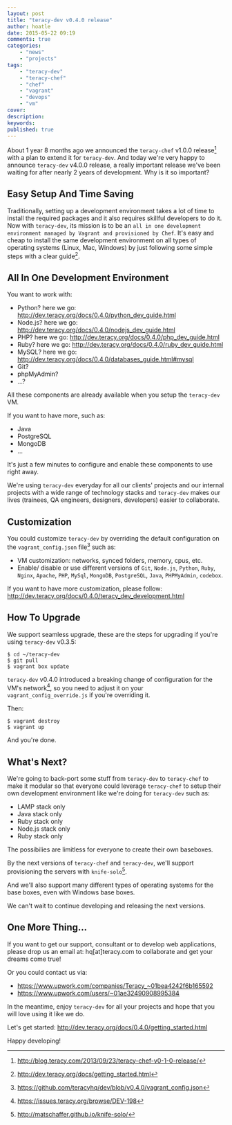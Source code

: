 ```yaml
---
layout: post
title: "teracy-dev v0.4.0 release"
author: hoatle
date: 2015-05-22 09:19
comments: true
categories:
    - "news"
    - "projects"
tags:
    - "teracy-dev"
    - "teracy-chef"
    - "chef"
    - "vagrant"
    - "devops"
    - "vm"
cover:
description:
keywords:
published: true
---
```


About 1 year 8 months ago we announced the `teracy-chef` v1.0.0 release[^1] with a plan to extend
it for `teracy-dev`. And today we're very happy to announce `teracy-dev` v4.0.0 release, a really
important release we've been waiting for after nearly 2 years of development. Why is it so
important?

<!-- more -->

Easy Setup And Time Saving
--------------------------

Traditionally, setting up a development environment takes a lot of time to install the required
packages and it also requires skillful developers to do it. Now with `teracy-dev`, its mission
is to be an `all in one development environment managed by Vagrant and provisioned by Chef`.
It's easy and cheap to install the same development environment on all types of operating
systems (Linux, Mac, Windows) by just following some simple steps with a clear guide[^2].


All In One Development Environment
----------------------------------

You want to work with:

- Python? here we go: http://dev.teracy.org/docs/0.4.0/python_dev_guide.html
- Node.js? here we go: http://dev.teracy.org/docs/0.4.0/nodejs_dev_guide.html
- PHP? here we go: http://dev.teracy.org/docs/0.4.0/php_dev_guide.html
- Ruby? here we go: http://dev.teracy.org/docs/0.4.0/ruby_dev_guide.html
- MySQL? here we go: http://dev.teracy.org/docs/0.4.0/databases_guide.html#mysql
- Git?
- phpMyAdmin?
- ...?

All these components are already available when you setup the `teracy-dev` VM.

If you want to have more, such as:

- Java
- PostgreSQL
- MongoDB
- ...

It's just a few minutes to configure and enable these components to use right away.

We're using `teracy-dev` everyday for all our clients' projects and our internal projects with a
wide range of technology stacks and `teracy-dev` makes our lives (trainees, QA engineers, designers,
developers) easier to collaborate.


Customization
-------------

You could customize `teracy-dev` by overriding the default configuration on the
`vagrant_config.json` file[^3] such as:

- VM customization: networks, synced folders, memory, cpus, etc.
- Enable/ disable or use different versions of `Git`, `Node.js`, `Python`, `Ruby`, `Nginx`, `Apache`,
`PHP`, `MySql`, `MongoDB`, `PostgreSQL`, `Java`, `PHPMyAdmin`, `codebox`.

If you want to have more customization, please follow:
http://dev.teracy.org/docs/0.4.0/teracy_dev_development.html


How To Upgrade
--------------

We support seamless upgrade, these are the steps for upgrading if you're using `teracy-dev` v0.3.5:

```
$ cd ~/teracy-dev
$ git pull
$ vagrant box update
```

`teracy-dev` v0.4.0 introduced a breaking change of configuration for the VM's network[^4],
so you need to adjust it on your `vagrant_config_override.js` if you're overriding it.

Then:

```
$ vagrant destroy
$ vagrant up
```

And you're done.


What's Next?
------------

We're going to back-port some stuff from `teracy-dev` to `teracy-chef` to make it modular so
that everyone could leverage `teracy-chef` to setup their own development environment like we're
doing for `teracy-dev` such as:

- LAMP stack only
- Java stack only
- Ruby stack only
- Node.js stack only
- Ruby stack only

The possibilies are limitless for everyone to create their own baseboxes.

By the next versions of `teracy-chef` and `teracy-dev`, we'll support provisioning the servers
with `knife-solo`[^5].

And we'll also support many different types of operating systems for the base boxes, even with
Windows base boxes.

We can't wait to continue developing and releasing the next versions.


One More Thing...
-----------------

If you want to get our support, consultant or to develop web applications, please drop us an
email at: hq[at]teracy.com to collaborate and get your dreams come true!

Or you could contact us via:

- https://www.upwork.com/companies/Teracy_~01bea4242f6b165592
- https://www.upwork.com/users/~01ae32490908995384


In the meantime, enjoy `teracy-dev` for all your projects and hope that you will love using it like
we do.

Let's get started: http://dev.teracy.org/docs/0.4.0/getting_started.html

Happy developing!


[^1]: http://blog.teracy.com/2013/09/23/teracy-chef-v0-1-0-release/
[^2]: http://dev.teracy.org/docs/getting_started.html
[^3]: https://github.com/teracyhq/dev/blob/v0.4.0/vagrant_config.json
[^4]: https://issues.teracy.org/browse/DEV-198
[^5]: http://matschaffer.github.io/knife-solo/
